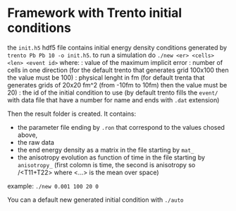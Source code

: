 # Framework with Trento initial conditions

the `init.h5` hdf5 file contains initial energy density conditions generated by `trento Pb Pb 10 -o init.h5`.
to run a simulation do `./new <er> <cells> <len> <event id>` where:
<er>: value of the maximum implicit error
<cells>: number of cells in one direction (for the default trento that generates grid 100x100 then the value must be 100)
<len>: physical lenght in fm (for default trenta that generates grids of 20x20 fm^2 (from -10fm to 10fm) then the value must be 20)
<event id>: the id of the initial condition to use (by default trento fills the `event/` with data file that have a number for name and ends with `.dat` extension)

Then the result folder is created. It contains:
- the parameter file ending by `.ron` that correspond to the values chosed above,
- the raw data
- the end energy density as a matrix in the file starting by `mat_`
- the anisotropy evolution as function of time in the file starting by `anisotropy_` (first colomn is time, the second is anisotropy so <T11-T22>/<T11+T22> where <...> is the mean over space)

example:
`./new 0.001 100 20 0`

You can a default new generated initial condition with `./auto`

